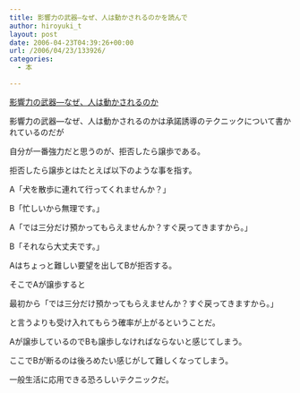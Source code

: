 ```yaml
---
title: 影響力の武器―なぜ、人は動かされるのかを読んで
author: hiroyuki_t
layout: post
date: 2006-04-23T04:39:26+00:00
url: /2006/04/23/133926/
categories:
  - 本

---
```

<div class="section">
  <div data-role="amazonjs" data-asin="4414302692" data-locale="JP" data-tmpl="" data-img-size="" class="asin_4414302692_JP_ amazonjs_item">
    <div class="amazonjs_indicator">
      <span class="amazonjs_indicator_img"></span><a class="amazonjs_indicator_title" href="#">影響力の武器―なぜ、人は動かされるのか</a><span class="amazonjs_indicator_footer"></span>
    </div>
  </div></p> 
  
  <p>
    影響力の武器―なぜ、人は動かされるのかは承諾誘導のテクニックについて書かれているのだが
  </p>
  
  <p>
    自分が一番強力だと思うのが、拒否したら譲歩である。
  </p>
  
  <p>
    拒否したら譲歩とはたとえば以下のような事を指す。
  </p>
  
  <p>
  </p>
  
  <p>
    A「犬を散歩に連れて行ってくれませんか？」
  </p>
  
  <p>
    B「忙しいから無理です。」
  </p>
  
  <p>
    A「では三分だけ預かってもらえませんか？すぐ戻ってきますから。」
  </p>
  
  <p>
    B「それなら大丈夫です。」
  </p>
  
  <p>
  </p>
  
  <p>
    Aはちょっと難しい要望を出してBが拒否する。
  </p>
  
  <p>
    そこでAが譲歩すると
  </p>
  
  <p>
    最初から「では三分だけ預かってもらえませんか？すぐ戻ってきますから。」
  </p>
  
  <p>
    と言うよりも受け入れてもらう確率が上がるということだ。
  </p>
  
  <p>
  </p>
  
  <p>
    Aが譲歩しているのでBも譲歩しなければならないと感じてしまう。
  </p>
  
  <p>
    ここでBが断るのは後ろめたい感じがして難しくなってしまう。
  </p>
  
  <p>
    一般生活に応用できる恐ろしいテクニックだ。
  </p>
</div>